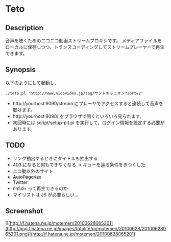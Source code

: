 Teto
====

Description
-----------
音声を聴くためのニコニコ動画ストリームプロキシです。
メディアファイルをローカルに保存しつつ、トランスコーディングしてストリームプレーヤーで再生できます。


Synopsis
--------
以下のようにして起動し、

	./teto.pl 'http://www.nicovideo.jp/tag/サンドキャニオン?sort=v'

 * http://yourhost:9090/stream にプレーヤでアクセスすると連続して音声を聴けます。
 * http://yourhost:9090/ をブラウザで開くといろいろ見られます。
 * 初回時には script/setup-pit.pl を実行して、ログイン情報を設定する必要があります。

TODO
----
 * リンク抽出するときにタイトルも抽出する
 * 403 になると何もできなくなる → キューを辿る条件をきつくした
 * ニコ動以外のサイト
 * <del>AutoPagerize</del>
 * Twitter
 * nm\d+ って再生できるのか
 * マイリストは JS が必要らしい…

Screenshot
----------
[![http://f.hatena.ne.jp/motemen/20100628065201](http://img.f.hatena.ne.jp/images/fotolife/m/motemen/20100628/20100628065201.png)](http://f.hatena.ne.jp/motemen/20100628065201)

